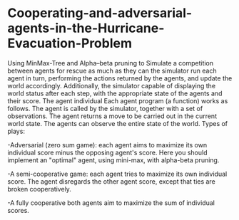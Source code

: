 # Cooperating-and-adversarial-agents-in-the-Hurricane-Evacuation-Problem
Using MinMax-Tree and Alpha–beta pruning to Simulate a competition between agents for rescue as much as they can 
the simulator run each agent in turn, performing the actions returned by the agents, and update the world accordingly. Additionally, the simulator capable of displaying the world status after each step, with the appropriate state of the agents and their score. The agent individual Each agent program (a function) works as follows. The agent is called by the simulator, together with a set of observations. The agent returns a move to be carried out in the current world state. The agents can observe the entire state of the world.
Types of plays:

-Adversarial (zero sum game): each agent aims to maximize its own individual score minus the opposing agent's score. Here you should implement an "optimal" agent, using mini-max, with alpha-beta pruning.

-A semi-cooperative game: each agent tries to maximize its own individual score. The agent disregards the other agent score, except that ties are broken cooperatively.

-A fully cooperative both agents aim to maximize the sum of individual scores.
